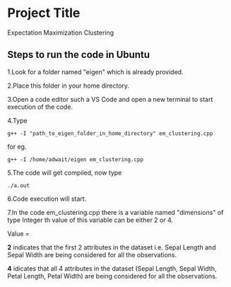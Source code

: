 # Project Title

Expectation Maximization Clustering

## Steps to run the code in Ubuntu

1.Look for a folder named "eigen" which is already provided.

2.Place this folder in your home directory.

3.Open a code editor such a VS Code and open a new terminal to start execution of the code.

4.Type
```
g++ -I "path_to_eigen_folder_in_home_directory" em_clustering.cpp
```
for eg.
```
g++ -I /home/adwait/eigen em_clustering.cpp
```

5.The code will get compiled, now type 
```
./a.out
```

6.Code execution will start.

7.In the code em_clustering.cpp there is a variable named "dimensions" of type Integer th value of this variable can be either 2 or 4.

Value = 

**2** indicates that the first 2 attributes in the dataset i.e. Sepal Length and Sepal Width are being considered for all the observations.
	
**4** idicates that all 4 attributes in the dataset (Sepal Length, Sepal Width, Petal Length, Petal Width) are being considered for all the observations.
